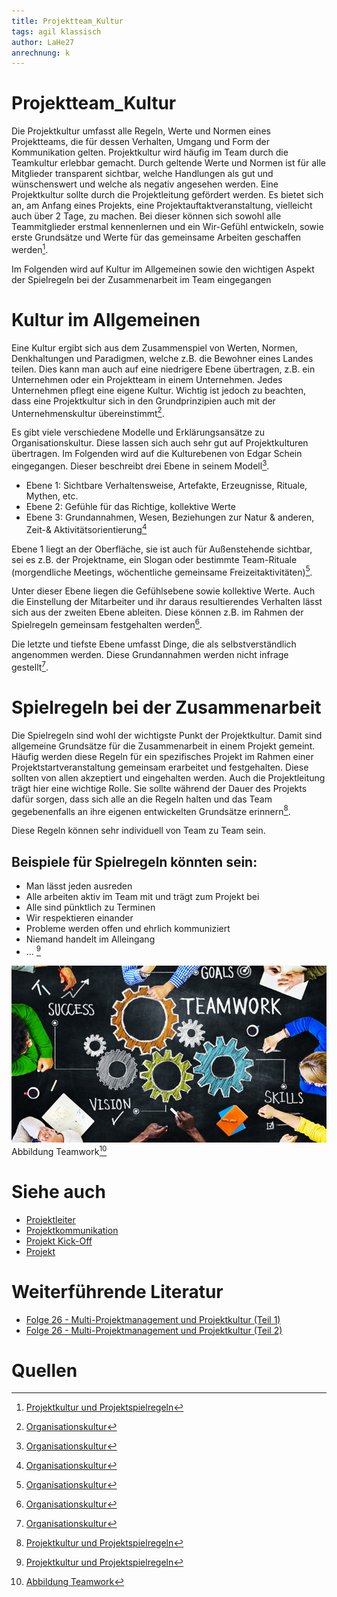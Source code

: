 ```yaml
---
title: Projektteam_Kultur
tags: agil klassisch
author: LaHe27
anrechnung: k
---
```



# Projektteam_Kultur

Die Projektkultur umfasst alle Regeln, Werte und Normen eines Projektteams, die für dessen Verhalten, Umgang und Form der Kommunikation gelten. Projektkultur wird häufig im Team durch die Teamkultur erlebbar gemacht. Durch geltende Werte und Normen ist für alle Mitglieder transparent sichtbar, welche Handlungen als gut und wünschenswert und welche als negativ angesehen werden.
Eine Projektkultur sollte durch die Projektleitung gefördert werden. Es bietet sich an, am Anfang eines Projekts, eine Projektauftaktveranstaltung, vielleicht auch über 2 Tage, zu machen. Bei dieser können sich sowohl alle Teammitglieder erstmal kennenlernen und ein Wir-Gefühl entwickeln, sowie erste Grundsätze und Werte für das gemeinsame Arbeiten geschaffen werden[^1].

Im Folgenden wird auf Kultur im Allgemeinen sowie den wichtigen Aspekt der Spielregeln bei der 
Zusammenarbeit im Team eingegangen


# Kultur im Allgemeinen 
Eine Kultur ergibt sich aus dem Zusammenspiel von Werten, Normen, Denkhaltungen und Paradigmen, welche z.B. die Bewohner eines Landes teilen. Dies kann man auch auf eine  niedrigere Ebene übertragen, z.B. ein Unternehmen oder ein Projektteam in einem Unternehmen. Jedes Unternehmen pflegt eine eigene Kultur. 
Wichtig ist jedoch zu beachten, dass eine Projektkultur sich in den Grundprinzipien auch mit der Unternehmenskultur übereinstimmt[^2].

Es gibt viele verschiedene Modelle und Erklärungsansätze zu Organisationskultur. Diese lassen sich auch sehr gut auf Projektkulturen übertragen.
Im Folgenden wird auf die Kulturebenen von Edgar Schein eingegangen. 
Dieser beschreibt drei Ebene in seinem Modell[^2]. 

* Ebene 1: Sichtbare Verhaltensweise, Artefakte, Erzeugnisse, Rituale, Mythen, etc.
* Ebene 2: Gefühle für das Richtige, kollektive Werte
* Ebene 3: Grundannahmen, Wesen, Beziehungen zur Natur & anderen, Zeit-& Aktivitätsorientierung[^2]

Ebene 1 liegt an der Oberfläche, sie ist auch für Außenstehende sichtbar, sei es z.B. der Projektname, ein Slogan oder bestimmte Team-Rituale (morgendliche Meetings, wöchentliche gemeinsame Freizeitaktivitäten)[^2].

Unter dieser Ebene liegen die Gefühlsebene sowie kollektive Werte. Auch die Einstellung der Mitarbeiter und ihr daraus resultierendes Verhalten lässt sich aus der zweiten Ebene ableiten. Diese können z.B. im Rahmen der Spielregeln gemeinsam festgehalten werden[^2].

Die letzte und tiefste Ebene umfasst Dinge, die als selbstverständlich angenommen werden. Diese Grundannahmen werden nicht infrage gestellt[^2].


# Spielregeln bei der Zusammenarbeit

Die Spielregeln sind wohl der wichtigste Punkt der Projektkultur.
Damit sind allgemeine Grundsätze für die Zusammenarbeit in einem Projekt gemeint.
Häufig werden diese Regeln für ein spezifisches Projekt im Rahmen einer Projektstartveranstaltung gemeinsam erarbeitet und festgehalten. Diese sollten von allen akzeptiert und eingehalten werden.
Auch die Projektleitung trägt hier eine wichtige Rolle. Sie sollte während der Dauer des Projekts dafür sorgen, dass sich alle an die Regeln halten und das Team gegebenenfalls an ihre eigenen entwickelten Grundsätze erinnern[^1].

Diese Regeln können sehr individuell von Team zu Team sein. 

## Beispiele für Spielregeln könnten sein:
* Man lässt jeden ausreden
* Alle arbeiten aktiv im Team mit und trägt zum Projekt bei
* Alle sind pünktlich zu Terminen 
* Wir respektieren einander 
* Probleme werden offen und ehrlich kommuniziert
* Niemand handelt im Alleingang
* … [^1]


![Beispielabbildung](Projektteam_Kultur/Projektteam_2.jpeg)
Abbildung Teamwork[^3]




# Siehe auch

* [Projektleiter](Projektleiter.md)
* [Projektkommunikation](Projektkommunikation.md)
* [Projekt Kick-Off](Projekt_Kick_Off.md)
* [Projekt](Projekt.md)


# Weiterführende Literatur

* [Folge 26 - Multi-Projektmanagement und Projektkultur (Teil 1)](https://www.youtube.com/watch?v=locN1oyoxkg)
* [Folge 26 - Multi-Projektmanagement und Projektkultur (Teil 2)](https://www.youtube.com/watch?v=BkmZQb2u5os)


# Quellen

[^1]: [Projektkultur und Projektspielregeln](http://projektnachwuchs.de/projektkultur-und-projektspielregeln/)
[^2]: [Organisationskultur](https://de.wikipedia.org/wiki/Organisationskultur)
[^3]: [Abbildung Teamwork](https://projektmanagement-zentrum.ch/2021/01/24/projektteams-richtig-zusammenstellen/)
